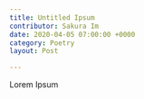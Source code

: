 ```yaml
---
title: Untitled Ipsum
contributor: Sakura Im
date: 2020-04-05 07:00:00 +0000
category: Poetry
layout: Post

---
```

Lorem Ipsum